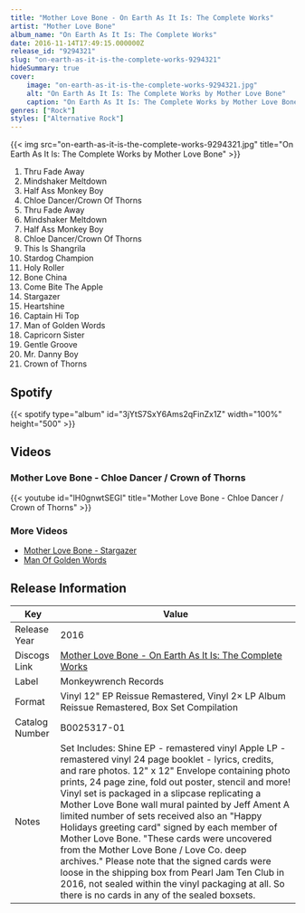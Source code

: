 ```yaml
---
title: "Mother Love Bone - On Earth As It Is: The Complete Works"
artist: "Mother Love Bone"
album_name: "On Earth As It Is: The Complete Works"
date: 2016-11-14T17:49:15.000000Z
release_id: "9294321"
slug: "on-earth-as-it-is-the-complete-works-9294321"
hideSummary: true
cover:
    image: "on-earth-as-it-is-the-complete-works-9294321.jpg"
    alt: "On Earth As It Is: The Complete Works by Mother Love Bone"
    caption: "On Earth As It Is: The Complete Works by Mother Love Bone"
genres: ["Rock"]
styles: ["Alternative Rock"]
---
```


{{< img src="on-earth-as-it-is-the-complete-works-9294321.jpg" title="On Earth As It Is: The Complete Works by Mother Love Bone" >}}

<!-- section break -->

1. Thru Fade Away
2. Mindshaker Meltdown
3. Half Ass Monkey Boy
4. Chloe Dancer/Crown Of Thorns
5. Thru Fade Away
6. Mindshaker Meltdown
7. Half Ass Monkey Boy
8. Chloe Dancer/Crown Of Thorns
9. This Is Shangrila
10. Stardog Champion
11. Holy Roller
12. Bone China
13. Come Bite The Apple
14. Stargazer
15. Heartshine
16. Captain Hi Top
17. Man of Golden Words
18. Capricorn Sister
19. Gentle Groove
20. Mr. Danny Boy
21. Crown of Thorns

<!-- section break -->


## Spotify
{{< spotify type="album" id="3jYtS7SxY6Ams2qFinZx1Z" width="100%" height="500" >}}



## Videos
### Mother Love Bone - Chloe Dancer / Crown of Thorns
{{< youtube id="lH0gnwtSEGI" title="Mother Love Bone - Chloe Dancer / Crown of Thorns" >}}<br>

### More Videos

- [Mother Love Bone - Stargazer](https://www.youtube.com/watch?v=p9n9gW1wCks)
- [Man Of Golden Words](https://www.youtube.com/watch?v=EM0wPIjmYbs)


## Release Information
|  Key           | Value                                                |
| ---------------| ---------------------------------------------------- |
| Release Year   | 2016                                   |
| Discogs Link   | [Mother Love Bone - On Earth As It Is: The Complete Works](https://www.discogs.com/release/9294321-Mother-Love-Bone-On-Earth-As-It-Is-The-Complete-Works) |
| Label          | Monkeywrench Records |
| Format         | Vinyl 12" EP Reissue Remastered, Vinyl 2× LP Album Reissue Remastered, Box Set Compilation |
| Catalog Number | B0025317-01 |
| Notes | Set Includes:   Shine EP - remastered vinyl   Apple LP - remastered vinyl   24 page booklet - lyrics, credits, and rare photos. 12" x 12" Envelope containing photo prints, 24 page zine, fold out poster, stencil and more!   Vinyl set is packaged in a slipcase replicating a Mother Love Bone wall mural painted by Jeff Ament  A limited number of sets received also an "Happy Holidays greeting card" signed by each member of Mother Love Bone. "These cards were uncovered from the Mother Love Bone / Love Co. deep archives."  Please note that the signed cards were loose in the shipping box from Pearl Jam Ten Club in 2016, not sealed within the vinyl packaging at all. So there is no cards in any of the sealed boxsets. |